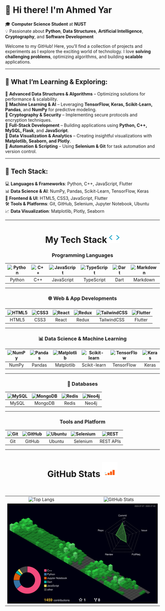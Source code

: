 # 👋 Hi there! I'm Ahmed Yar

🎓 **Computer Science Student** at **NUST**  
💡 Passionate about **Python**, **Data Structures**, **Artificial Intelligence**, **Cryptography**, and **Software Development**

Welcome to my GitHub! Here, you’ll find a collection of projects and experiments as I explore the exciting world of technology. I love **solving challenging problems**, optimizing algorithms, and building **scalable** applications.

---

## 🌱 **What I’m Learning & Exploring:**

🔹 **Advanced Data Structures & Algorithms** – Optimizing solutions for performance & scalability.  
🔹 **Machine Learning & AI** – Leveraging **TensorFlow, Keras, Scikit-Learn, Pandas**, and **NumPy** for predictive modeling.  
🔹 **Cryptography & Security** – Implementing secure protocols and encryption techniques.  
🔹 **Full-Stack Development** – Building applications using **Python, C++, MySQL, Flask**, and **JavaScript**.  
🔹 **Data Visualization & Analytics** – Creating insightful visualizations with **Matplotlib, Seaborn, and Plotly**.  
🔹 **Automation & Scripting** – Using **Selenium & Git** for task automation and version control.

---

## 🚀 **Tech Stack:**

💻 **Languages & Frameworks**: Python, C++, JavaScript, Flutter  
📊 **Data Science & AI**: NumPy, Pandas, Scikit-Learn, TensorFlow, Keras  
🎨 **Frontend & UI**: HTML5, CSS3, JavaScript, Flutter  
🛠 **Tools & Platforms**: Git, GitHub, Selenium, Jupyter Notebook, Ubuntu  
📈 **Data Visualization**: Matplotlib, Plotly, Seaborn

---

<h1 align="center">My Tech Stack <img src="img/favtech.gif" height="35"></h1>

<h3 align="center"> Programming Languages </h3>

| ![Python](https://techstack-generator.vercel.app/python-icon.svg) | ![C++](https://techstack-generator.vercel.app/cpp-icon.svg) | ![JavaScript](https://techstack-generator.vercel.app/js-icon.svg) | ![TypeScript](https://techstack-generator.vercel.app/ts-icon.svg) | ![Dart](https://cdn.jsdelivr.net/gh/devicons/devicon@latest/icons/dart/dart-original.svg) | ![Markdown](https://skillicons.dev/icons?i=md) |
| :---------------------------------------------------------------: | :---------------------------------------------------------: | :---------------------------------------------------------------: | :---------------------------------------------------------------: | :---------------------------------------------------------------------------------------: | :--------------------------------------------: |
|                              Python                               |                             C++                             |                            JavaScript                             |                            TypeScript                             |                                           Dart                                            |                    Markdown                    |

---

<h3 align="center"> 🌐 Web & App Developments <h3 align="center">  </h3> </h3>

| ![HTML5](https://cdn.jsdelivr.net/gh/devicons/devicon/icons/html5/html5-original.svg) | ![CSS3](https://cdn.jsdelivr.net/gh/devicons/devicon/icons/css3/css3-original.svg) | ![React](https://techstack-generator.vercel.app/react-icon.svg) | ![Redux](https://techstack-generator.vercel.app/redux-icon.svg) | ![TailwindCSS](https://cdn.jsdelivr.net/gh/devicons/devicon@latest/icons/tailwindcss/tailwindcss-original.svg) | ![Flutter](https://cdn.jsdelivr.net/gh/devicons/devicon@latest/icons/flutter/flutter-original.svg) |
| :-----------------------------------------------------------------------------------: | :--------------------------------------------------------------------------------: | :-------------------------------------------------------------: | :-------------------------------------------------------------: | :------------------------------------------------------------------------------------------------------------: | :------------------------------------------------------------------------------------------------: |
|                                         HTML5                                         |                                        CSS3                                        |                              React                              |                              Redux                              |                                                  TailwindCSS                                                   |                                              Flutter                                               |

---

<h3 align="center"> 📊 Data Science & Machine Learning </h3>

| ![NumPy](https://cdn.jsdelivr.net/gh/devicons/devicon/icons/numpy/numpy-original.svg) | ![Pandas](https://cdn.jsdelivr.net/gh/devicons/devicon/icons/pandas/pandas-original.svg) | ![Matplotlib](https://cdn.jsdelivr.net/gh/devicons/devicon/icons/matplotlib/matplotlib-original.svg) | ![Scikit-learn](https://cdn.jsdelivr.net/gh/devicons/devicon/icons/scikitlearn/scikitlearn-original.svg) | ![TensorFlow](https://cdn.jsdelivr.net/gh/devicons/devicon/icons/tensorflow/tensorflow-original.svg) | ![Keras](https://cdn.jsdelivr.net/gh/devicons/devicon/icons/keras/keras-original.svg) |
| :-----------------------------------------------------------------------------------: | :--------------------------------------------------------------------------------------: | :--------------------------------------------------------------------------------------------------: | :------------------------------------------------------------------------------------------------------: | :--------------------------------------------------------------------------------------------------: | :-----------------------------------------------------------------------------------: |
|                                         NumPy                                         |                                          Pandas                                          |                                              Matplotlib                                              |                                               Scikit-learn                                               |                                              TensorFlow                                              |                                         Keras                                         |

---

<h3 align="center">📁 Databases </h3>

| ![MySQL](https://techstack-generator.vercel.app/mysql-icon.svg) | ![MongoDB](https://cdn.jsdelivr.net/gh/devicons/devicon@latest/icons/mongodb/mongodb-original-wordmark.svg) | ![Redis](https://cdn.jsdelivr.net/gh/devicons/devicon@latest/icons/redis/redis-original.svg) | ![Neo4j](https://cdn.jsdelivr.net/gh/devicons/devicon@latest/icons/neo4j/neo4j-original.svg) |
| :-------------------------------------------------------------: | :---------------------------------------------------------------------------------------------------------: | :------------------------------------------------------------------------------------------: | :------------------------------------------------------------------------------------------: |
|                              MySQL                              |                                                   MongoDB                                                   |                                            Redis                                             |                                            Neo4j                                             |

---

<h3 align="center"> Tools and Platform </h3>

| ![Git](https://cdn.simpleicons.org/git/F05032) | ![GitHub](https://techstack-generator.vercel.app/github-icon.svg) | ![Ubuntu](https://cdn.jsdelivr.net/gh/devicons/devicon@latest/icons/ubuntu/ubuntu-original.svg) | ![Selenium](https://cdn.jsdelivr.net/gh/devicons/devicon@latest/icons/selenium/selenium-original.svg) | ![REST](https://techstack-generator.vercel.app/restapi-icon.svg) |
| :--------------------------------------------: | :---------------------------------------------------------------: | :---------------------------------------------------------------------------------------------: | :---------------------------------------------------------------------------------------------------: | :--------------------------------------------------------------: |
|                      Git                       |                              GitHub                               |                                             Ubuntu                                              |                                               Selenium                                                |                            REST APIs                             |

---

<h1 align="center">GitHub Stats <img src="img/github analytics.gif" height=50> </h1>

###

<div align="left">
</div>

###

###

<br clear="both">

<div align="center">
    <table>
        <tr>
             <td align="center">
                <a href="https://github.com/ahmedyar7" style="text-decoration: none;">
                    <img src="https://github-readme-stats.vercel.app/api/top-langs/?username=ahmedyar7&hide_border=true&layout=donut&theme=github_dark" alt="Top Langs" style="border: none; outline: none;">
                </a>
            </td>
            <td align="center">
                <a href="https://github.com/ahmedyar7" style="text-decoration: none;">
                    <img src="https://github-readme-stats.vercel.app/api?username=ahmedyar7&hide_title=true&hide_rank=false&rank_icon=github&show_icons=true&include_all_commits=true&count_private=true&disable_animations=false&theme=github_dark&locale=en&hide_border=true&order=1" alt="GitHub Stats" />
                </a>
            </td> 
         </tr> 
        <tr>
            <td colspan="2" align="center">
                <a href="https://github.com/ahmedyar7" style="text-decoration: none;">
                    <img src="./profile-3d-contrib/profile-night-green.svg" alt="3D GitHub Contribution Graph" />
                </a>
            </td>
        </tr>
    </table>
</div>

